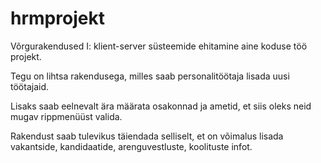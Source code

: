 ﻿# hrmprojekt
Võrgurakendused I: klient-server süsteemide ehitamine aine koduse töö projekt.

Tegu on lihtsa rakendusega, milles saab personalitöötaja lisada uusi töötajaid. 

Lisaks saab eelnevalt ära määrata osakonnad ja ametid, et siis oleks neid mugav rippmenüüst valida.

Rakendust saab tulevikus täiendada selliselt, et on võimalus lisada vakantside, kandidaatide, arenguvestluste, koolituste infot.
